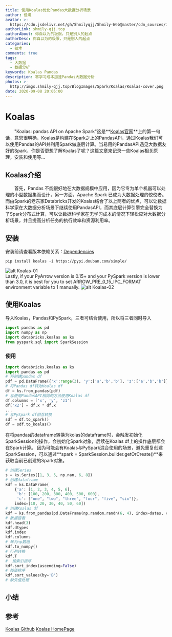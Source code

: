 ```yaml
---
title: 使用Koalas优化Pandas大数据分析场景
author: 佳境
avatar: >-
  https://cdn.jsdelivr.net/gh/Shmilyqjj/Shmily-Web@master/cdn_sources/img/custom/avatar.jpg
authorLink: shmily-qjj.top
authorAbout: 你自以为的极限，只是别人的起点
authorDesc: 你自以为的极限，只是别人的起点
categories:
  - 技术
comments: true
tags:
  - 大数据
  - 数据分析
keywords: Koalas Pandas
description: 零学习成本加速Pandas大数据分析
photos: >-
  http://imgs.shmily-qjj.top/BlogImages/Spark/Koalas/Koalas-cover.png
date: 2020-09-08 20:05:00
---
```

# Koalas
&emsp;&emsp;"Koalas: pandas API on Apache Spark"这是**[Koalas官网](https://koalas.readthedocs.io/en/latest/)**上的第一句话，意思很明确，Koalas是构建在Spark之上的PandasAPI，通过Koalas我们可以使用Pandas的API并利用Spark做底层计算。当易用的PandasAPI遇见大数据友好的Spark，你是否更想了解Koalas了呢？这篇文章来记录一些Koalas相关原理，安装和使用等...

## Koalas介绍
&emsp;&emsp;首先，Pandas 不能很好地在大数据规模中应用，因为它专为单个机器可以处理的小型数据集而设计，另一方面，Apache Spark 已成为大数据处理的佼佼者。而由Spark的老东家Databricks开发的Koalas结合了以上两者的优点，可以让数据科学家在大数据分析场景下继续使用PandasAPI，而其底层计算引擎完全替换为了Spark分布式计算，可以让数据科学家在无学习成本的情况下轻松应对大数据分析场景，并且提高分析任务的执行效率和资源利用率。

## 安装
安装前请查看版本依赖关系：[Dependencies](https://koalas.readthedocs.io/en/latest/getting_started/install.html#dependencies)
```shell
pip install koalas -i https://pypi.douban.com/simple/
```
![alt Koalas-01](http://imgs.shmily-qjj.top/BlogImages/Spark/Koalas/Koalas-01.png)   
Lastly, if your PyArrow version is 0.15+ and your PySpark version is lower than 3.0, it is best for you to set ARROW_PRE_0_15_IPC_FORMAT environment variable to 1 manually.
![alt Koalas-02](http://imgs.shmily-qjj.top/BlogImages/Spark/Koalas/Koalas-02.jpg)   

## 使用Koalas
导入Koalas，Pandas和PySpark，三者可结合使用，所以将三者同时导入
```python
import pandas as pd
import numpy as np
import databricks.koalas as ks
from pyspark.sql import SparkSession
```

### 使用
```python
import databricks.koalas as ks
import pandas as pd
# 将创建pandas df
pdf = pd.DataFrame({'x':range(3), 'y':['a','b','b'], 'z':['a','b','b']})
# 将Pandas df转为Koalas df
df = ks.from_pandas(pdf)
# 与使用PandasAPI相同的方法使用Koalas df
df.columns = ['x', 'y', 'z1']
df['x2'] = df.x * df.x
...
# 与PySpark df相互转换
sdf = df.to_spark()
df = sdf.to_koalas()
```
在将pandas的dataframe转换为kolas的dataframe时，会触发初始化SparkSession的操作，会初始化Spark对象，后续在Koalas df上的操作底层都会在Spark计算。
因为可能会有Koalas与PySpark混合使用的场景，避免重复创建SparkSession，可以通过**spark = SparkSession.builder.getOrCreate()**来获取当前已创建的Spark对象。

```python
# 创建Series
s = ks.Series([1, 3, 5, np.nan, 6, 8])  
# 创建dataframe
kdf = ks.DataFrame(
    {'a': [1, 2, 3, 4, 5, 6],
     'b': [100, 200, 300, 400, 500, 600],
     'c': ["one", "two", "three", "four", "five", "six"]},
    index=[10, 20, 30, 40, 50, 60])
# 创建Koalas df
kdf = ks.from_pandas(pd.DataFrame(np.random.randn(6, 4), index=dates, columns=list('ABCD')))
# 数据查看
kdf.head(3)
kdf.dtypes
kdf.index 
kdf.columns
# 转为np数组
kdf.to_numpy()
# 行列转换
kdf.T
#  按索引排序
kdf.sort_index(ascending=False)
# 按值排序
kdf.sort_values(by='B')
# 缺失值处理

```


## 小结  


## 参考 
[Koalas Github](https://github.com/databricks/koalas)
[Koalas HomePage](https://koalas.readthedocs.io/en/latest/)